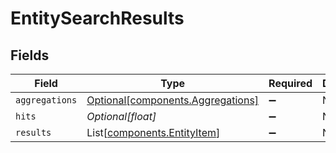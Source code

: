 # EntitySearchResults


## Fields

| Field                                                                    | Type                                                                     | Required                                                                 | Description                                                              | Example                                                                  |
| ------------------------------------------------------------------------ | ------------------------------------------------------------------------ | ------------------------------------------------------------------------ | ------------------------------------------------------------------------ | ------------------------------------------------------------------------ |
| `aggregations`                                                           | [Optional[components.Aggregations]](../../models/shared/aggregations.md) | :heavy_minus_sign:                                                       | N/A                                                                      |                                                                          |
| `hits`                                                                   | *Optional[float]*                                                        | :heavy_minus_sign:                                                       | N/A                                                                      | 1                                                                        |
| `results`                                                                | List[[components.EntityItem](../../models/shared/entityitem.md)]         | :heavy_minus_sign:                                                       | N/A                                                                      |                                                                          |